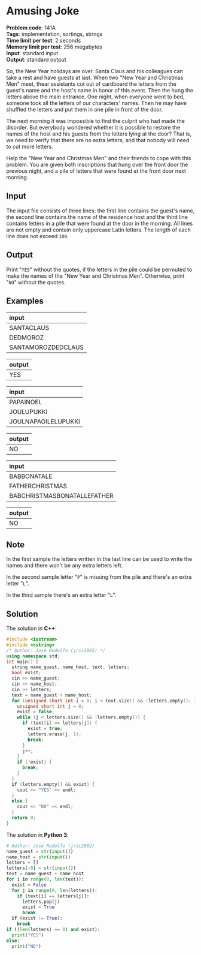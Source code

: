 # Amusing Joke
**Problem code**: 141A  
**Tags**: implementation, sortings, strings  
**Time limit per test**: 2 seconds  
**Memory limit per test**: 256 megabytes  
**Input**: standard input  
**Output**: standard output  

So, the New Year holidays are over. Santa Claus and his colleagues can take a rest and have guests at last. When two "New Year and Christmas Men" meet, thear assistants cut out of cardboard the letters from the guest's name and the host's name in honor of this event. Then the hung the letters above the main entrance. One night, when everyone went to bed, someone took all the letters of our characters' names. Then he may have shuffled the letters and put them in one pile in front of the door.

The next morning it was impossible to find the culprit who had made the disorder. But everybody wondered whether it is possible to restore the names of the host and his guests from the letters lying at the door? That is, we need to verify that there are no extra letters, and that nobody will need to cut more letters.

Help the "New Year and Christmas Men" and their friends to cope with this problem. You are given both inscriptions that hung over the front door the previous night, and a pile of letters that were found at the front door next morning.

## Input
The input file consists of three lines: the first line contains the guest's name, the second line contains the name of the residence host and the third line contains letters in a pile that were found at the door in the morning. All lines are not empty and contain only uppercase Latin letters. The length of each line does not exceed `100`.

## Output
Print "`YES`" without the quotes, if the letters in the pile could be permuted to make the names of the "New Year and Christmas Men". Otherwise, print "`NO`" without the quotes.

## Examples
| input |
| :--- |
| SANTACLAUS |
| DEDMOROZ |
| SANTAMOROZDEDCLAUS |

| output |
| :--- |
| YES |

| input |
| :--- |
| PAPAINOEL |
| JOULUPUKKI |
| JOULNAPAOILELUPUKKI |

| output |
| :--- |
| NO |

| input |
| :--- |
| BABBONATALE |
| FATHERCHRISTMAS |
| BABCHRISTMASBONATALLEFATHER |

| output |
| :--- |
| NO |

## Note
In the first sample the letters written in the last line can be used to write the names and there won't be any extra letters left.

In the second sample letter "`P`" is missing from the pile and there's an extra letter "`L`".

In the third sample there's an extra letter "`L`".

## Solution
The solution in **C++**:
```cpp
#include <iostream>
#include <cstring>
/* Author: José Rodolfo (jric2002) */
using namespace std;
int main() {
  string name_guest, name_host, text, letters;
  bool exist;
  cin >> name_guest;
  cin >> name_host;
  cin >> letters;
  text = name_guest + name_host;
  for (unsigned short int i = 0; i < text.size() && !letters.empty(); i++) {
    unsigned short int j = 0;
    exist = false;
    while (j < letters.size() && !letters.empty()) {
      if (text[i] == letters[j]) {
        exist = true;
        letters.erase(j, 1);
        break;
      }
      j++;
    }
    if (!exist) {
      break;
    }
  }
  if (letters.empty() && exist) {
    cout << "YES" << endl;
  }
  else {
    cout << "NO" << endl;
  }
  return 0;
}
```

The solution in **Python 3**:
```python
# Author: José Rodolfo (jric2002)
name_guest = str(input())
name_host = str(input())
letters = []
letters[:0] = str(input())
text = name_guest + name_host
for i in range(0, len(text)):
  exist = False
  for j in range(0, len(letters)):
    if (text[i] == letters[j]):
      letters.pop(j)
      exist = True
      break
  if (exist != True):
    break
if ((len(letters) == 0) and exist):
  print("YES")
else:
  print("NO")
```